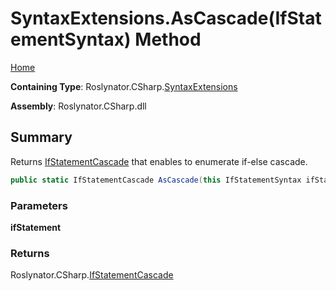 <a name="_top"></a>

# SyntaxExtensions\.AsCascade\(IfStatementSyntax\) Method

[Home](../../../../README.md#_top)

**Containing Type**: Roslynator\.CSharp\.[SyntaxExtensions](../README.md#_top)

**Assembly**: Roslynator\.CSharp\.dll

## Summary

Returns [IfStatementCascade](../../IfStatementCascade/README.md#_top) that enables to enumerate if\-else cascade\.

```csharp
public static IfStatementCascade AsCascade(this IfStatementSyntax ifStatement)
```

### Parameters

**ifStatement**

### Returns

Roslynator\.CSharp\.[IfStatementCascade](../../IfStatementCascade/README.md#_top)

